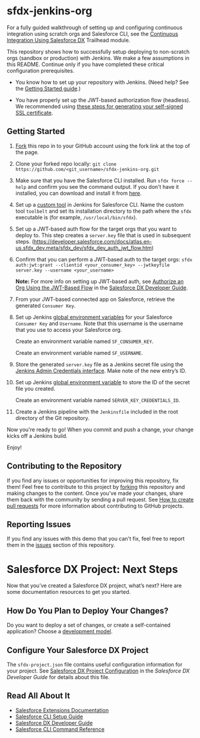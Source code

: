 # sfdx-jenkins-org

For a fully guided walkthrough of setting up and configuring continuous integration using scratch orgs and Salesforce CLI, see the [Continuous Integration Using Salesforce DX](https://trailhead.salesforce.com/modules/sfdx_travis_ci) Trailhead module.

This repository shows how to successfully setup deploying to non-scratch orgs (sandbox or production) with Jenkins. We make a few assumptions in this README. Continue only if you have completed these critical configuration prerequisites.

- You know how to set up your repository with Jenkins. (Need help? See the [Getting Started guide](https://jenkins.io/doc/pipeline/tour/getting-started/).)

- You have properly set up the JWT-based authorization flow (headless). We recommended using [these steps for generating your self-signed SSL certificate](https://devcenter.heroku.com/articles/ssl-certificate-self).

## Getting Started
1) [Fork](http://help.github.com/fork-a-repo/) this repo in to your GitHub account using the fork link at the top of the page.

2) Clone your forked repo locally: `git clone https://github.com/<git_username>/sfdx-jenkins-org.git`

3) Make sure that you have the Salesforce CLI installed. Run `sfdx force --help` and confirm you see the command output. If you don't have it installed, you can download and install it from [here](https://developer.salesforce.com/tools/sfdxcli).

4) Set up a [custom tool](https://wiki.jenkins.io/display/JENKINS/Custom+Tools+Plugin) in Jenkins for Salesforce CLI. Name the custom tool `toolbelt` and set its installation directory to the path where the `sfdx` executable is (for example, `/usr/local/bin/sfdx`).

5) Set up a JWT-based auth flow for the target orgs that you want to deploy to. This step creates a `server.key` file that is used in subsequent steps.
(https://developer.salesforce.com/docs/atlas.en-us.sfdx_dev.meta/sfdx_dev/sfdx_dev_auth_jwt_flow.htm)

6) Confirm that you can perform a JWT-based auth to the target orgs: `sfdx auth:jwt:grant --clientid <your_consumer_key> --jwtkeyfile server.key --username <your_username>`

   **Note:** For more info on setting up JWT-based auth, see [Authorize an Org Using the JWT-Based Flow](https://developer.salesforce.com/docs/atlas.en-us.sfdx_dev.meta/sfdx_dev/sfdx_dev_auth_jwt_flow.htm) in the [Salesforce DX Developer Guide](https://developer.salesforce.com/docs/atlas.en-us.sfdx_dev.meta/sfdx_dev).

7) From your JWT-based connected app on Salesforce, retrieve the generated `Consumer Key`.

8) Set up Jenkins [global environment variables](https://wiki.jenkins.io/display/JENKINS/Global+Variable+String+Parameter+Plugin) for your Salesforce `Consumer Key` and `Username`. Note that this username is the username that you use to access your Salesforce org.

    Create an environment variable named `SF_CONSUMER_KEY`.

    Create an environment variable named `SF_USERNAME`.

9) Store the generated `server.key` file as a Jenkins secret file using the [Jenkins Admin Credentials interface](https://wiki.jenkins.io/display/JENKINS/Credentials+Binding+Plugin). Make note of the new entry’s ID.

10) Set up Jenkins [global environment variable](https://wiki.jenkins.io/display/JENKINS/Global+Variable+String+Parameter+Plugin) to store the ID of the secret file you created.

    Create an environment variable named `SERVER_KEY_CREDENTIALS_ID`.

11) Create a Jenkins pipeline with the `Jenkinsfile` included in the root directory of the Git repository.

Now you're ready to go! When you commit and push a change, your change kicks off a Jenkins build.

Enjoy!

## Contributing to the Repository ###

If you find any issues or opportunities for improving this repository, fix them! Feel free to contribute to this project by [forking](http://help.github.com/fork-a-repo/) this repository and making changes to the content. Once you've made your changes, share them back with the community by sending a pull request. See [How to create pull requests](https://help.github.com/en/articles/creating-a-pull-request/) for more information about contributing to GitHub projects.

## Reporting Issues ###

If you find any issues with this demo that you can't fix, feel free to report them in the [issues](https://github.com/forcedotcom/sfdx-jenkins-org/issues) section of this repository.

# Salesforce DX Project: Next Steps

Now that you’ve created a Salesforce DX project, what’s next? Here are some documentation resources to get you started.

## How Do You Plan to Deploy Your Changes?

Do you want to deploy a set of changes, or create a self-contained application? Choose a [development model](https://developer.salesforce.com/tools/vscode/en/user-guide/development-models).

## Configure Your Salesforce DX Project

The `sfdx-project.json` file contains useful configuration information for your project. See [Salesforce DX Project Configuration](https://developer.salesforce.com/docs/atlas.en-us.sfdx_dev.meta/sfdx_dev/sfdx_dev_ws_config.htm) in the _Salesforce DX Developer Guide_ for details about this file.

## Read All About It

- [Salesforce Extensions Documentation](https://developer.salesforce.com/tools/vscode/)
- [Salesforce CLI Setup Guide](https://developer.salesforce.com/docs/atlas.en-us.sfdx_setup.meta/sfdx_setup/sfdx_setup_intro.htm)
- [Salesforce DX Developer Guide](https://developer.salesforce.com/docs/atlas.en-us.sfdx_dev.meta/sfdx_dev/sfdx_dev_intro.htm)
- [Salesforce CLI Command Reference](https://developer.salesforce.com/docs/atlas.en-us.sfdx_cli_reference.meta/sfdx_cli_reference/cli_reference.htm)
